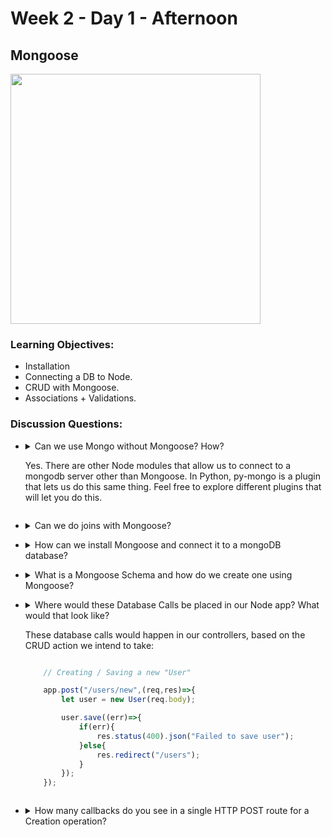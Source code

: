# Week 2 - Day 1 - Afternoon

## Mongoose

<img src="https://coursework.vschool.io/content/images/2015/11/mongoosejs.png" width="400" alt="">

### Learning Objectives:

* Installation
* Connecting a DB to Node.
* CRUD with Mongoose.
* Associations + Validations.

### Discussion Questions:

* <details>
	<summary>Can we use Mongo without Mongoose? How?<summary>

	Yes. There are other Node modules that allow us to connect to a mongodb server other than Mongoose. In Python, py-mongo is a plugin that lets us do this same thing. Feel free to explore different plugins that will let you do this.
</details>

* <details>
	<summary>Can we do joins with Mongoose?</summary>

	Sort've. MongoDB is non-relational, but we can still store references to Object Id's, which means we can compare against other Object Id's in another collection.
</details>

* <details>
	<summary>How can we install Mongoose and connect it to a mongoDB database?</summary>

	First, we need to run <code>npm install mongoose --save</code> in our terminal. Then we need to require it and run <code>mongoose.connect()</code>. The last forward slash followed by a word is the database we are telling mongoDB to use.

	```javascript
		var mongoose = require('mongoose');
		mongoose.connect('mongodb://localhost/myDatabase');
	```
</details>

* <details>
	<summary>What is a Mongoose Schema and how do we create one using Mongoose?</summary>

	A schema in Mongoose is simply a collection in MongoDB. Once we create one, we will have full access / control of MongoDB CRUD methods via our Node server. Mongoose will create this collection in the database we chose using: <code>mongoose.connect();</code>

	```javascript

		// Give this collection name and age columns.

		let UserSchema = new mongoose.Schema({
			name: String,
			age: Number
		})

		// Name this collection "User"

		mongoose.model('User', UserSchema);

		// Retrieve our newly created collection, so we can manipulate it.

		let User = mongoose.model('User')

	```
</details>

* <details>
	<summary>Where would these Database Calls be placed in our Node app? What would that look like?<summary>

	These database calls would happen in our controllers, based on the CRUD action we intend to take:

	```javascript

		// Creating / Saving a new "User"

		app.post("/users/new",(req,res)=>{
			let user = new User(req.body);

			user.save((err)=>{
				if(err){
					res.status(400).json("Failed to save user");
				}else{
					res.redirect("/users");						
				}
			});
		});

	```
</details>

* <details>
	<summary>How many callbacks do you see in a single HTTP POST route for a Creation operation?</summary>

	There are usually two. The first one to indicate what we want to do upon a client visiting our route. The second is what we want to do when we've successfully or unsuccessfully saved / inserted the new document.
</details>